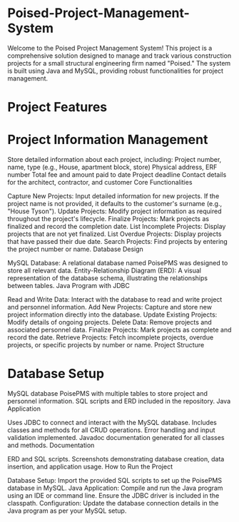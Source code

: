 # Poised-Project-Management-System
Welcome to the Poised Project Management System! This project is a comprehensive solution designed to manage and track various construction projects for a small structural engineering firm named "Poised." The system is built using Java and MySQL, providing robust functionalities for project management.

# Project Features

# Project Information Management

Store detailed information about each project, including:
Project number, name, type (e.g., House, apartment block, store)
Physical address, ERF number
Total fee and amount paid to date
Project deadline
Contact details for the architect, contractor, and customer
Core Functionalities

Capture New Projects: Input detailed information for new projects. If the project name is not provided, it defaults to the customer's surname (e.g., "House Tyson").
Update Projects: Modify project information as required throughout the project's lifecycle.
Finalize Projects: Mark projects as finalized and record the completion date.
List Incomplete Projects: Display projects that are not yet finalized.
List Overdue Projects: Display projects that have passed their due date.
Search Projects: Find projects by entering the project number or name.
Database Design

MySQL Database: A relational database named PoisePMS was designed to store all relevant data.
Entity-Relationship Diagram (ERD): A visual representation of the database schema, illustrating the relationships between tables.
Java Program with JDBC

Read and Write Data: Interact with the database to read and write project and personnel information.
Add New Projects: Capture and store new project information directly into the database.
Update Existing Projects: Modify details of ongoing projects.
Delete Data: Remove projects and associated personnel data.
Finalize Projects: Mark projects as complete and record the date.
Retrieve Projects: Fetch incomplete projects, overdue projects, or specific projects by number or name.
Project Structure

# Database Setup

MySQL database PoisePMS with multiple tables to store project and personnel information.
SQL scripts and ERD included in the repository.
Java Application

Uses JDBC to connect and interact with the MySQL database.
Includes classes and methods for all CRUD operations.
Error handling and input validation implemented.
Javadoc documentation generated for all classes and methods.
Documentation

ERD and SQL scripts.
Screenshots demonstrating database creation, data insertion, and application usage.
How to Run the Project

Database Setup: Import the provided SQL scripts to set up the PoisePMS database in MySQL.
Java Application: Compile and run the Java program using an IDE or command line. Ensure the JDBC driver is included in the classpath.
Configuration: Update the database connection details in the Java program as per your MySQL setup.
